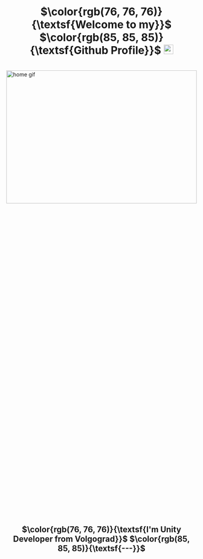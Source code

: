 [//]: # (Header)
<div>
    <h1 align="center">
        $\color{rgb(76, 76, 76)}{\textsf{Welcome to my}}$
        $\color{rgb(85, 85, 85)}{\textsf{Github Profile}}$
        <img alt="hey" src="https://github.com/MikhailGulkin/MikhailGulkin/blob/main/assets/common/hey.gif?raw=true" width="25px"> 
    </h1>
    <br>
        <img  width="100%" height="30%" src="https://i.ytimg.com/vi/_ITiwPMUzho/maxresdefault.jpg" alt="home gif"/>
    <h2 align="center"> 
        $\color{rgb(76, 76, 76)}{\textsf{I'm Unity Developer from Volgograd}}$
        $\color{rgb(85, 85, 85)}{\textsf{---}}$
    </h2>

</div>


[//]: # (Body)

[//]: # (First Patr)


<!--
**Phoenix-12/Phoenix-12** is a ✨ _special_ ✨ repository because its `README.md` (this file) appears on your GitHub profile.

Here are some ideas to get you started:

- 🔭 I’m currently working on ...
- 🌱 I’m currently learning ...
- 👯 I’m looking to collaborate on ...
- 🤔 I’m looking for help with ...
- 💬 Ask me about ...
- 📫 How to reach me: ...
- 😄 Pronouns: ...
- ⚡ Fun fact: ...
-->
